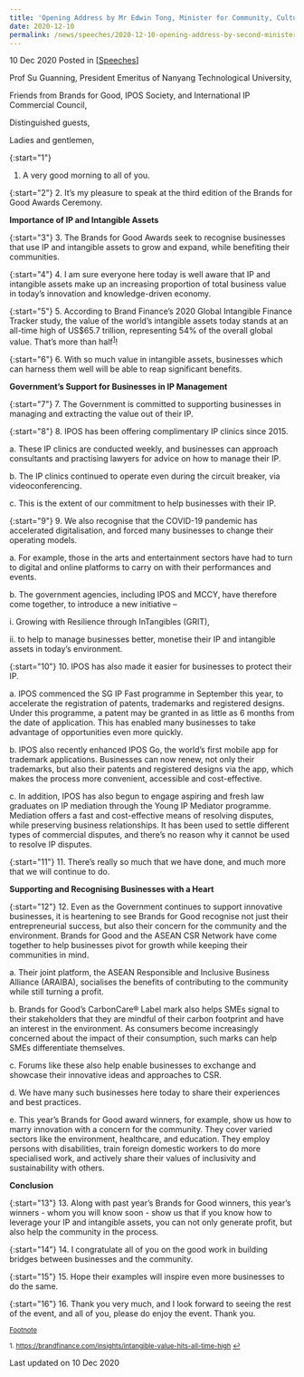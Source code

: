 ```yaml
---
title: 'Opening Address by Mr Edwin Tong, Minister for Community, Culture and Youth and Second Minister for Law at the Brands for Good Awards Ceremony'
date: 2020-12-10
permalink: /news/speeches/2020-12-10-opening-address-by-second-minister-edwin-tong-at-brands-for-good-awards-ceremony/
---
```



10 Dec 2020 Posted in [[Speeches](/news/speeches)]

Prof Su Guanning, President Emeritus of Nanyang Technological University,

Friends from Brands for Good, IPOS Society, and International IP Commercial Council,

Distinguished guests,

Ladies and gentlemen,

{:start="1"}
1.	A very good morning to all of you.

{:start="2"}
2.	It’s my pleasure to speak at the third edition of the Brands for Good Awards Ceremony.

**Importance of IP and Intangible Assets**

{:start="3"}
3.	The Brands for Good Awards seek to recognise businesses that use IP and intangible assets to grow and expand, while benefiting their communities.

{:start="4"}
4.	I am sure everyone here today is well aware that IP and intangible assets make up an increasing proportion of total business value in today’s innovation and knowledge-driven economy.

{:start="5"}
5.	According to Brand Finance’s 2020 Global Intangible Finance Tracker study, the value of the world’s intangible assets today stands at an all-time high of US$65.7 trillion, representing 54% of the overall global value. That’s more than half<sup><a href="#fn1" id="ref1">1</a></sup>!

{:start="6"}
6.	With so much value in intangible assets, businesses which can harness them well will be able to reap significant benefits.

**Government’s Support for Businesses in IP Management**

{:start="7"}
7.	The Government is committed to supporting businesses in managing and extracting the value out of their IP.

{:start="8"}
8.	IPOS has been offering complimentary IP clinics since 2015. 

a.  These IP clinics are conducted weekly, and businesses can approach consultants and practising lawyers for advice on how to manage their IP. 

b.  The IP clinics continued to operate even during the circuit breaker, via videoconferencing.

c.  This is the extent of our commitment to help businesses with their IP.

{:start="9"}
9.	We also recognise that the COVID-19 pandemic has accelerated digitalisation, and forced many businesses to change their operating models.

a.  For example, those in the arts and entertainment sectors have had to turn to digital and online platforms to carry on with their performances and events.

b.  The government agencies, including IPOS and MCCY, have therefore come together, to introduce a new initiative –

i.  Growing with Resilience through InTangibles (GRIT),

ii. to help to manage businesses better, monetise their IP and intangible assets in today’s environment. 

{:start="10"}
10.	IPOS has also made it easier for businesses to protect their IP. 

a.  IPOS commenced the SG IP Fast programme in September this year, to accelerate the registration of patents, trademarks and registered designs. Under this programme, a patent may be granted in as little as 6 months from the date of application.  This has enabled many businesses to take advantage of opportunities even more quickly.

b.  IPOS also recently enhanced IPOS Go, the world’s first mobile app for trademark applications. Businesses can now renew, not only their trademarks, but also their patents and registered designs via the app, which makes the process more convenient, accessible and cost-effective.

c.  In addition, IPOS has also begun to engage aspiring and fresh law graduates on IP mediation through the Young IP Mediator programme. Mediation offers a fast and cost-effective means of resolving disputes, while preserving business relationships. It has been used to settle different types of commercial disputes, and there’s no reason why it cannot be used to resolve IP disputes.

{:start="11"}
11.	There’s really so much that we have done, and much more that we will continue to do.

**Supporting and Recognising Businesses with a Heart**

{:start="12"}
12.	Even as the Government continues to support innovative businesses, it is heartening to see Brands for Good recognise not just their entrepreneurial success, but also their concern for the community and the environment. Brands for Good and the ASEAN CSR Network have come together to help businesses pivot for growth while keeping their communities in mind. 

a.  Their joint platform, the ASEAN Responsible and Inclusive Business Alliance (ARAIBA), socialises the benefits of contributing to the community while still turning a profit.

b.  Brands for Good’s CarbonCare® Label mark also helps SMEs signal to their stakeholders that they are mindful of their carbon footprint and have an interest in the environment. As consumers become increasingly concerned about the impact of their consumption, such marks can help SMEs differentiate themselves.

c.  Forums like these also help enable businesses to exchange and showcase their innovative ideas and approaches to CSR.

d.  We have many such businesses here today to share their experiences and best practices. 

e.  This year’s Brands for Good award winners, for example, show us how to marry innovation with a concern for the community. They cover varied sectors like the environment, healthcare, and education. They employ persons with disabilities, train foreign domestic workers to do more specialised work, and actively share their values of inclusivity and sustainability with others.

**Conclusion**

{:start="13"}
13.	Along with past year’s Brands for Good winners, this year’s winners - whom you will know soon - show us that if you know how to leverage your IP and intangible assets, you can not only generate profit, but also help the community in the process.

{:start="14"}
14.	I congratulate all of you on the good work in building bridges between businesses and the community. 

{:start="15"}
15.	Hope their examples will inspire even more businesses to do the same.

{:start="16"}
16.	Thank you very much, and I look forward to seeing the rest of the event, and all of you, please do enjoy the event. Thank you.

<sup><u>Footnote</u></sup>

<p><sup id="fn1">1. <a href="https://brandfinance.com/insights/intangible-value-hits-all-time-high" target="new">https://brandfinance.com/insights/intangible-value-hits-all-time-high</a> <a href="#ref1" title="Jump back to the text.">↩</a></sup></p>

<p class="right-side-updated">Last updated on 10 Dec 2020</p> 
